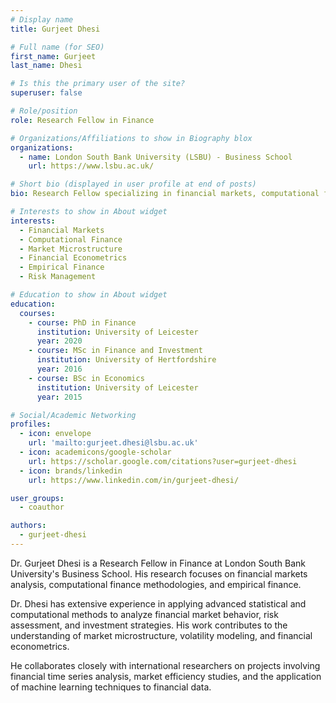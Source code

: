 ```yaml
---
# Display name
title: Gurjeet Dhesi

# Full name (for SEO)
first_name: Gurjeet
last_name: Dhesi

# Is this the primary user of the site?
superuser: false

# Role/position
role: Research Fellow in Finance

# Organizations/Affiliations to show in Biography blox
organizations:
  - name: London South Bank University (LSBU) - Business School
    url: https://www.lsbu.ac.uk/

# Short bio (displayed in user profile at end of posts)
bio: Research Fellow specializing in financial markets, computational finance, and empirical finance with expertise in market microstructure and financial econometrics.

# Interests to show in About widget
interests:
  - Financial Markets
  - Computational Finance
  - Market Microstructure
  - Financial Econometrics
  - Empirical Finance
  - Risk Management

# Education to show in About widget
education:
  courses:
    - course: PhD in Finance
      institution: University of Leicester
      year: 2020
    - course: MSc in Finance and Investment
      institution: University of Hertfordshire
      year: 2016
    - course: BSc in Economics
      institution: University of Leicester
      year: 2015

# Social/Academic Networking
profiles:
  - icon: envelope
    url: 'mailto:gurjeet.dhesi@lsbu.ac.uk'
  - icon: academicons/google-scholar
    url: https://scholar.google.com/citations?user=gurjeet-dhesi
  - icon: brands/linkedin
    url: https://www.linkedin.com/in/gurjeet-dhesi/

user_groups:
  - coauthor

authors:
  - gurjeet-dhesi
---
```


Dr. Gurjeet Dhesi is a Research Fellow in Finance at London South Bank University's Business School. His research focuses on financial markets analysis, computational finance methodologies, and empirical finance.

Dr. Dhesi has extensive experience in applying advanced statistical and computational methods to analyze financial market behavior, risk assessment, and investment strategies. His work contributes to the understanding of market microstructure, volatility modeling, and financial econometrics.

He collaborates closely with international researchers on projects involving financial time series analysis, market efficiency studies, and the application of machine learning techniques to financial data.
